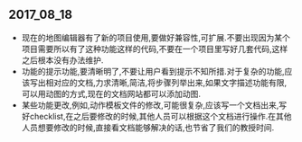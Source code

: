 ## 2017_08_18

* 现在的地图编辑器有了新的项目使用,要做好兼容性,可扩展.不要出现因为某个项目需要所以有了这种功能这样的代码,不要在一个项目里写好几套代码,这样之后根本没有办法维护.
* 功能的提示功能,要清晰明了,不要让用户看到提示不知所措.对于复杂的功能,应该写出相对应的文档,力求清晰,简洁,将步骤列举出来,如果文字描述功能有限,可以用动图的方式,现在的文档网站都可以添加动图.
* 某些功能更改,例如,动作模板文件的修改,可能很复杂,应该写一个文档出来,写好checklist,在之后要修改的时候,其他人员可以根据这个文档进行操作.在其他人员想要修改的时候,直接看文档能够解决的话,也节省了我们的教授时间.